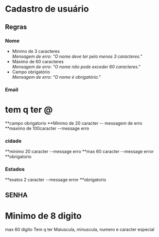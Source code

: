 # Cadastro de usuário
## Regras

### Nome
- Mínimo de 3 caracteres  
  *Mensagem de erro: "O nome deve ter pelo menos 3 caracteres."*
- Máximo de 60 caracteres  
  *Mensagem de erro: "O nome não pode exceder 60 caracteres."*
- Campo obrigatório  
  *Mensagem de erro: "O nome é obrigatório."*

### Email
# tem q ter @
**campo obrigatorio
**Minimo de 20 caracter
-- messagem de erro
**maximo de 100caracter
--message erro


### cidade 
**minimo 20 caracter
--message erro
**max 60 caracter
--message error
**obrigatorio

### Estados
**exatos 2 caracter
--message error
**obrigatorio

## SENHA

# Minimo de 8 digito
max 60 digito
Tem q ter Maiuscula, minuscula, numero e caracter especial